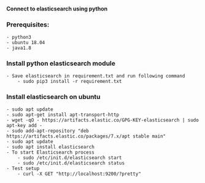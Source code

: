 #### Connect to elasticsearch using python

### Prerequisites:
	- python3
	- ubuntu 18.04
    - java1.8

### Install python elasticsearch module
	- Save elasticsearch in requirement.txt and run following command
        - sudo pip3 install -r requirement.txt

### Install elasticsearch on ubuntu
    - sudo apt update
    - sudo apt-get install apt-transport-http
    - wget -qO - https://artifacts.elastic.co/GPG-KEY-elasticsearch | sudo apt-key add -
    - sudo add-apt-repository "deb https://artifacts.elastic.co/packages/7.x/apt stable main"
    - sudo apt update
    - sudo apt install elasticsearch
    - To start Elasticsearch process
        - sudo /etc/init.d/elasticsearch start
        - sudo /etc/init.d/elasticsearch status
    - Test setup
        - curl -X GET "http://localhost:9200/?pretty"


